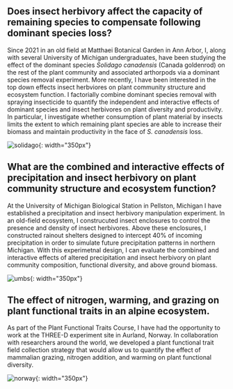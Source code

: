 ## Does insect herbivory affect the capacity of remaining species to compensate following dominant species loss? 

Since 2021 in an old field at Matthaei Botanical Garden in Ann Arbor, I, along with several University of Michigan undergraduates, have been studying the effect of the dominant species *Solidago canadensis* (Canada goldenrod) on the rest of the plant community and associated arthorpods via a dominant species removal experiment. More recently, I have been interested in the top down effects insect herbviores on plant community structure and ecosystem function. I factorially combine dominant species removal with spraying insecticide to quantify the independent and interactive effects of dominant species and insect herbivores on plant diversity and productivity. In particular, I investigate whether consumption of plant material by insects limits the extent to which remaining plant species are able to increase their biomass and maintain productivity in the face of *S. canadensis* loss. 

![solidago](mat.JPG){: width="350px"}

## What are the combined and interactive effects of precipitation and insect herbivory on plant community structure and ecosystem function? 

At the University of Michigan Biological Station in Pellston, Michigan I have established a precipitation and insect herbivory manipulation experiment. In an old-field ecosystem, I construcuted insect enclosures to control the presence and density of insect herbivores. Above these enclosures, I constructed rainout shelters designed to intercept 40% of incoming precipitation in order to simulate future precipitation patterns in northern Michigan. With this experimetnal design, I can evaluate the combined and interactive effects of altered precipitation and insect herbivory on plant community composition, functional diversity, and above ground biomass. 

![umbs](umbs.jpg){: width="350px"}

## The effect of nitrogen, warming, and grazing on plant functional traits in an alpine ecosystem. 

As part of the Plant Functional Traits Course, I have had the opportunity to work at the THREE-D experiment site in Aurland, Norway. In collaboration with researchers around the world, we developed a plant functional trait field collection strategy that would allow us to quantify the effect of mammalian grazing, nitrogen addition, and warming on plant functional diversity. 

![norway](norway.jpg){: width="350px"}

